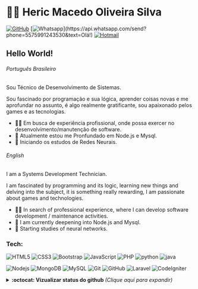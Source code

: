 # :man_technologist: Heric Macedo Oliveira Silva

[![GitHub](https://img.shields.io/badge/-GitHub-181717?style=flat-square&logo=github&link=https://github.com/HericC)](https://github.com/HericC)
[![Whatsapp](https://img.shields.io/badge/-Whatsapp-4CA143?style=flat-square&labelColor=4CA143&logo=whatsapp&logoColor=white&link=https://api.whatsapp.com/send?phone=5575991243530&text=Olá!)](https://api.whatsapp.com/send?phone=5575991243530&text=Olá!)
[![Hotmail](https://img.shields.io/badge/-Hotmail-0078D4?style=flat-square&logo=microsoft-outlook&logoColor=white&link=mailto:heric_commercial@hotmail.com)](mailto:heric_commercial@hotmail.com)

## Hello World!

###### Português Brasileiro

Sou Técnico de Desenvolvimento de Sistemas.

Sou fascinado por programação e sua lógica, aprender coisas novas e me aprofundar no assunto, é algo realmente gratificante, sou apaixonado pelos games e as tecnologias.

- :office_worker: Em busca de experiência profissional, onde possa exercer no desenvolvimento/manutenção de software. 
- :blue_heart: Atualmente estou me Pronfundado em Node.js e Mysql.
- :blue_heart: Iniciando os estudos de Redes Neurais.

###### English

I am a Systems Development Technician.

I am fascinated by programming and its logic, learning new things and delving into the subject, it is something really rewarding, I am passionate about games and technologies.

- :office_worker: In search of professional experience, where I can develop software development / maintenance activities. 
- :blue_heart: I am currently deepening into Node.js and Mysql.
- :blue_heart: Starting studies of neural networks.

### Tech:
![HTML5](https://img.shields.io/badge/-HTML5-E34F26?style=flat-square&logo=html5&logoColor=white)
![CSS3](https://img.shields.io/badge/-CSS3-1572B6?style=flat-square&logo=css3)
![Bootstrap](https://img.shields.io/badge/-Bootstrap-563D7C?style=flat-square&logo=bootstrap)
![JavaScript](https://img.shields.io/badge/-JavaScript-black?style=flat-square&logo=javascript)
![PHP](https://img.shields.io/badge/-PHP-black?style=flat-square&logo=php)
![python](https://img.shields.io/badge/-Python-black?style=flat-square&logo=python)
![java](https://img.shields.io/badge/-Java-800000?style=flat-square&logo=java)

![Nodejs](https://img.shields.io/badge/-Nodejs-black?style=flat-square&logo=Node.js)
![MongoDB](https://img.shields.io/badge/-MongoDB-black?style=flat-square&logo=mongodb)
![MySQL](https://img.shields.io/badge/-MySQL-black?style=flat-square&logo=mysql&logoColor=white)
![Git](https://img.shields.io/badge/-Git-black?style=flat-square&logo=git)
![GitHub](https://img.shields.io/badge/-GitHub-181717?style=flat-square&logo=github)
![Laravel](https://img.shields.io/badge/-Laravel-black?style=flat-square&logo=Laravel)
![CodeIgniter](https://img.shields.io/badge/-CodeIgniter-black?style=flat-square&logo=CodeIgniter)

<details>
  <summary> <b>:octocat: Vizualizar status do github </b> <i>(Clique aqui para expandir)</i> </summary>
  <br>
    
  ![Github Status](https://github-readme-stats.vercel.app/api?username=hericc&show_icons=true&title_color=fff&icon_color=79ff97&text_color=9f9f9f&bg_color=151515)         
  
</details>
